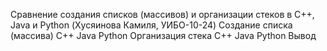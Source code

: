 Сравнение создания списков (массивов) и организации стеков в C++, Java и Python (Хусяинова Камиля, УИБО-10-24) 
Создание списка (массива) С++ Java Python 
Организация стека C++ Java Python  Вывод   
